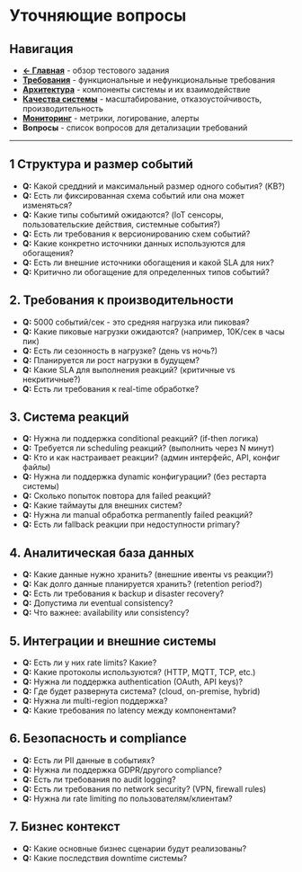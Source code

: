 # Уточняющие вопросы

## Навигация

- **[← Главная](README.md)** - обзор тестового задания
- **[Требования](REQUIREMENTS.md)** - функциональные и нефункциональные требования
- **[Архитектура](ARCHITECTURE.md)** - компоненты системы и их взаимодействие  
- **[Качества системы](SQA.md)** - масштабирование, отказоустойчивость, производительность
- **[Мониторинг](MONITORING.md)** - метрики, логирование, алерты
- **Вопросы** - список вопросов для детализации требований

--- 

## 1 Структура и размер событий
- **Q:** Какой среддний и максимальный размер одного события? (KB?)
- **Q:** Есть ли фиксированная схема событий или она может изменяться?
- **Q:** Какие типы событимй ожидаются? (IoT сенсоры, пользовательские действия, системные события?)
- **Q:** Есть ли требования к версионированию схем событий?
- **Q:** Какие конкретно источники данных используются для обогащения?
- **Q:** Есть ли внешние источники обогащения и какой SLA для них?
- **Q:** Критично ли обогащение для определенных типов событий?

## 2. Требования к производительности
- **Q:** 5000 событий/сек - это средняя нагрузка или пиковая?
- **Q:** Какие пиковые нагрузки ожидаются? (например, 10K/сек в часы пик)
- **Q:** Есть ли сезонность в нагрузке? (день vs ночь?)
- **Q:** Планируется ли рост нагрузки в будущем?
- **Q:** Какие SLA для выполнения реакций? (критичные vs некритичные?)
- **Q:** Есть ли требования к real-time обработке?

## 3. Система реакций
- **Q:** Нужна ли поддержка conditional реакций? (if-then логика)
- **Q:** Требуется ли scheduling реакций? (выполнить через N минут)
- **Q:** Кто и как настраивает реакции? (админ интерфейс, API, конфиг файлы)
- **Q:** Нужна ли поддержка dynamic конфигурации? (без рестарта системы)
- **Q:** Сколько попыток повтора для failed реакций?
- **Q:** Какие таймауты для внешних систем?
- **Q:** Нужна ли manual обработка permanently failed реакций?
- **Q:** Есть ли fallback реакции при недоступности primary?

## 4. Аналитическая база данных
- **Q:** Какие данные нужно хранить? (внешние ивенты vs реакции?)
- **Q:** Как долго данные планируется хранить? (retention period?)
- **Q:** Есть ли требования к backup и disaster recovery?
- **Q:** Допустима ли eventual consistency?
- **Q:** Что важнее: availability или consistency?

## 5. Интеграции и внешние системы
- **Q:** Есть ли у них rate limits? Какие?
- **Q:** Какие протоколы используются? (HTTP, MQTT, TCP, etc.)
- **Q:** Нужна ли поддержка authentication (OAuth, API keys)?
- **Q:** Где будет развернута система? (cloud, on-premise, hybrid)
- **Q:** Нужна ли multi-region поддержка?
- **Q:** Какие требования по latency между компонентами?

## 6. Безопасность и compliance
- **Q:** Есть ли PII данные в событиях?
- **Q:** Нужна ли поддержка GDPR/другого compliance?
- **Q:** Есть ли требования по audit logging?
- **Q:** Есть ли требования по network security? (VPN, firewall rules)
- **Q:** Нужна ли rate limiting по пользователям/клиентам?

## 7. Бизнес контекст
- **Q:** Какие основные бизнес сценарии будут реализованы?
- **Q:** Какие последствия downtime системы?
